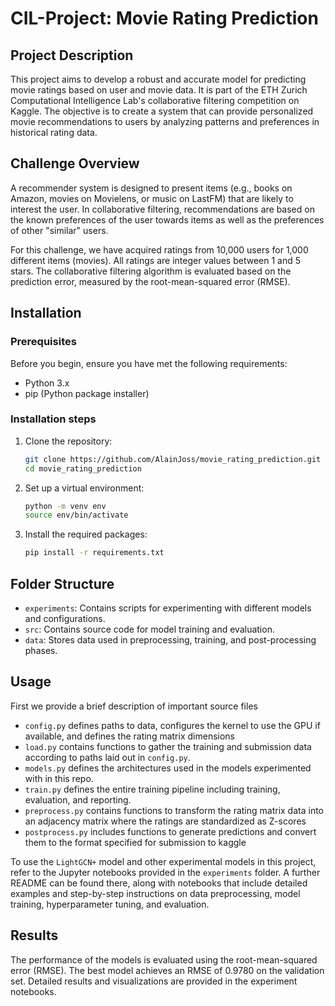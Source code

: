 # CIL-Project: Movie Rating Prediction

## Project Description

This project aims to develop a robust and accurate model for predicting movie ratings based on user and movie data. It is part of the ETH Zurich Computational Intelligence Lab's collaborative filtering competition on Kaggle. The objective is to create a system that can provide personalized movie recommendations to users by analyzing patterns and preferences in historical rating data.

## Challenge Overview

A recommender system is designed to present items (e.g., books on Amazon, movies on Movielens, or music on LastFM) that are likely to interest the user. In collaborative filtering, recommendations are based on the known preferences of the user towards items as well as the preferences of other "similar" users.

For this challenge, we have acquired ratings from 10,000 users for 1,000 different items (movies). All ratings are integer values between 1 and 5 stars. The collaborative filtering algorithm is evaluated based on the prediction error, measured by the root-mean-squared error (RMSE).

## Installation

### Prerequisites

Before you begin, ensure you have met the following requirements:

* Python 3.x
* pip (Python package installer)

### Installation steps

1. Clone the repository:

    ```sh
    git clone https://github.com/AlainJoss/movie_rating_prediction.git
    cd movie_rating_prediction
    ```

2. Set up a virtual environment:

    ```sh
    python -m venv env
    source env/bin/activate
    ```

3. Install the required packages:

    ```sh
    pip install -r requirements.txt
    ```

## Folder Structure

* `experiments`: Contains scripts for experimenting with different models and configurations.
* `src`: Contains source code for model training and evaluation.
* `data`: Stores data used in preprocessing, training, and post-processing phases.

## Usage

First we provide a brief description of important source files

* `config.py` defines paths to data, configures the kernel to use the GPU if available, and defines the rating matrix dimensions
* `load.py` contains functions to gather the training and submission data according to paths laid out in `config.py`.
* `models.py` defines the architectures used in the models experimented with in this repo.
* `train.py` defines the entire training pipeline including training, evaluation, and reporting.
* `preprocess.py` contains functions to transform the rating matrix data into an adjacency matrix where the ratings are standardized as Z-scores
* `postprocess.py` includes functions to generate predictions and convert them to the format specified for submission to kaggle

To use the `LightGCN+` model and other experimental models in this project, refer to the Jupyter notebooks provided in the `experiments` folder. A further README can be found there, along with notebooks that include detailed examples and step-by-step instructions on data preprocessing, model training, hyperparameter tuning, and evaluation.

## Results

The performance of the models is evaluated using the root-mean-squared error (RMSE). The best model achieves an RMSE of 0.9780 on the validation set. Detailed results and visualizations are provided in the experiment notebooks.

